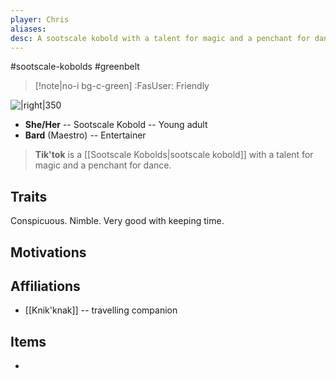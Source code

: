 ```yaml
---
player: Chris
aliases: 
desc: A sootscale kobold with a talent for magic and a penchant for dance
---
```

#sootscale-kobolds #greenbelt
>[!note|no-i bg-c-green] :FasUser: Friendly

![|right|350](tiktok.png)

- **She/Her** -- Sootscale Kobold -- Young adult
- **Bard** (Maestro) -- Entertainer

>**Tik'tok** is a [[Sootscale Kobolds|sootscale kobold]] with a talent for magic and a penchant for dance.
## Traits
Conspicuous. Nimble. Very good with keeping time.

## Motivations


## Affiliations
- [[Knik'knak]] -- travelling companion

## Items
- 